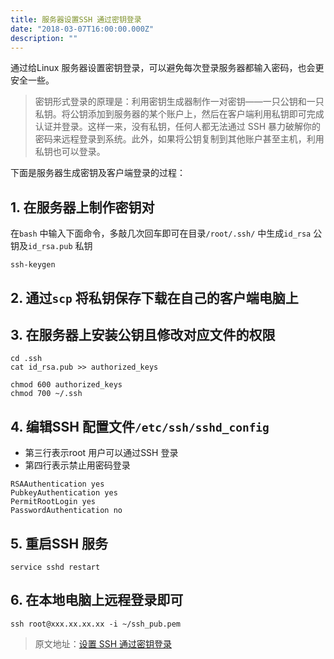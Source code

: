 ```yaml
---
title: 服务器设置SSH 通过密钥登录
date: "2018-03-07T16:00:00.000Z"
description: ""
---
```


通过给Linux 服务器设置密钥登录，可以避免每次登录服务器都输入密码，也会更安全一些。

> 密钥形式登录的原理是：利用密钥生成器制作一对密钥——一只公钥和一只私钥。将公钥添加到服务器的某个账户上，然后在客户端利用私钥即可完成认证并登录。这样一来，没有私钥，任何人都无法通过 SSH 暴力破解你的密码来远程登录到系统。此外，如果将公钥复制到其他账户甚至主机，利用私钥也可以登录。

下面是服务器生成密钥及客户端登录的过程：

## 1. 在服务器上制作密钥对

在`bash` 中输入下面命令，多敲几次回车即可在目录`/root/.ssh/` 中生成`id_rsa` 公钥及`id_rsa.pub` 私钥

```
ssh-keygen
```

## 2. 通过`scp` 将私钥保存下载在自己的客户端电脑上

## 3. 在服务器上安装公钥且修改对应文件的权限

```
cd .ssh
cat id_rsa.pub >> authorized_keys

chmod 600 authorized_keys
chmod 700 ~/.ssh
```

## 4. 编辑SSH 配置文件`/etc/ssh/sshd_config`

- 第三行表示root 用户可以通过SSH 登录
- 第四行表示禁止用密码登录

```
RSAAuthentication yes
PubkeyAuthentication yes
PermitRootLogin yes
PasswordAuthentication no
```

## 5. 重启SSH 服务

```
service sshd restart
```

## 6. 在本地电脑上远程登录即可

```
ssh root@xxx.xx.xx.xx -i ~/ssh_pub.pem
```

> 原文地址：[设置 SSH 通过密钥登录](https://hyjk2000.github.io/2012/03/16/how-to-set-up-ssh-keys/)